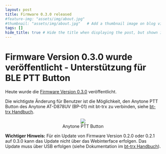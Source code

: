 ```yaml
---
layout: post
title: Firmware 0.3.0 released
#feature-img: "assets/img/about.jpg"
#thumbnail: "assets/img/about.jpg"   # Add a thumbnail image on blog view
tags: []
hide_title: true # Hide the title when displaying the post, but shown in lists of posts
---
```


# Firmware Version 0.3.0 wurde veröffentlicht - Unterstützung für BLE PTT Button

Heute wurde die [Firmware Version 0.3.0](https://github.com/bt-trx/firmware/releases/tag/0.3.0) veröffentlicht.

Die wichtigste Änderung für Benutzer ist die Möglichkeit, den Anytone PTT Button
des Anytone AT-D878UV (BP-01) mit bt-trx zu verbinden, siehe [bt-trx Handbuch](https://manual.bt-trx.com/30_Bedienung/Inbetriebnahme/#ble-bluetooth-low-energy-ptt-button).

<p style='text-align: center'><img src='{{ site.baseurl_root}}assets/img/posts/2019-12-03_ble_button.png'><br>Anytone PTT Button</p>

**Wichtiger Hinweis:** Für ein Update von Firmware Version 0.2.0 oder 0.2.1 auf
0.3.0 kann das Update nicht über das Webinterface erfolgen. Das Update
muss über USB erfolgen (siehe Dokumentation im [bt-trx Handbuch](https://manual.bt-trx.com/40_Entwicklung/Flashen%20der%20Firmware%20%C3%BCber%20USB/)).
